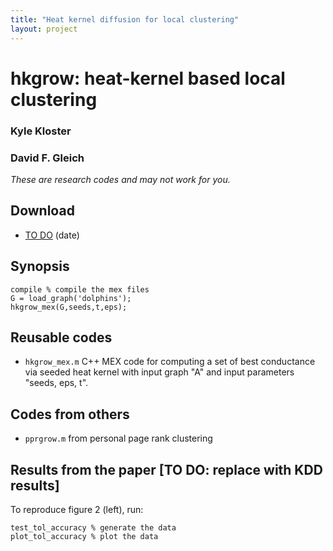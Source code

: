 ```yaml
---
title: "Heat kernel diffusion for local clustering"
layout: project
---
```


hkgrow: heat-kernel based local clustering
==========================================

### Kyle Kloster
### David F. Gleich

_These are research codes and may not work for you._

Download
--------

* [TO DO](filename) (date)

Synopsis
--------

    compile % compile the mex files
    G = load_graph('dolphins');
    hkgrow_mex(G,seeds,t,eps);
    
Reusable codes
--------------

* `hkgrow_mex.m` C++ MEX code for computing a set of best conductance via
  seeded heat kernel with input graph "A" and input parameters "seeds, eps, t".


Codes from others
-----------------

* `pprgrow.m` from personal page rank clustering

Results from the paper [TO DO: replace with KDD results]
----------------------

To reproduce figure 2 (left), run:

    test_tol_accuracy % generate the data
    plot_tol_accuracy % plot the data
